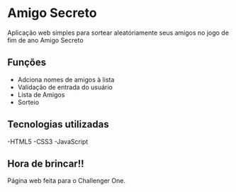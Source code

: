 # Amigo Secreto

Aplicação web simples para sortear aleatóriamente seus amigos no jogo de fim de ano Amigo Secreto

## Funções

- Adciona nomes de amigos à lista
- Validação de entrada do usuário
- Lista de Amigos 
- Sorteio

## Tecnologias utilizadas

-HTML5
-CSS3
-JavaScript


## Hora de brincar!!
Página web feita para o Challenger One.

